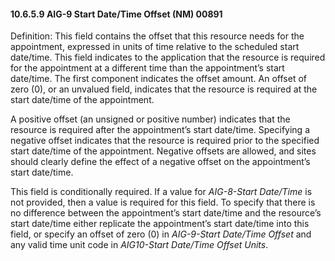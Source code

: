 #### 10.6.5.9 AIG-9 Start Date/Time Offset (NM) 00891

Definition: This field contains the offset that this resource needs for the appointment, expressed in units of time relative to the scheduled start date/time. This field indicates to the application that the resource is required for the appointment at a different time than the appointment’s start date/time. The first component indicates the offset amount. An offset of zero (0), or an unvalued field, indicates that the resource is required at the start date/time of the appointment.

A positive offset (an unsigned or positive number) indicates that the resource is required after the appointment’s start date/time. Specifying a negative offset indicates that the resource is required prior to the specified start date/time of the appointment. Negative offsets are allowed, and sites should clearly define the effect of a negative offset on the appointment’s start date/time.

This field is conditionally required. If a value for _AIG-8-Start Date/Time_ is not provided, then a value is required for this field. To specify that there is no difference between the appointment’s start date/time and the resource’s start date/time either replicate the appointment’s start date/time into this field, or specify an offset of zero (0) in _AIG-9-Start Date/Time Offset_ and any valid time unit code in _AIG10-Start Date/Time Offset Units_.
